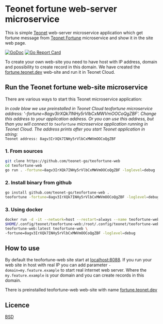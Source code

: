 # Teonet fortune web-server microservice

This is simple [Teonet](https://github.com/teonet-go/teonet) web-server microservice application which get fortune message from [Teonet Fortune](https://github.com/teonet-go/teofortune) microservice and show it in the site web page.

[![GoDoc](https://godoc.org/github.com/teonet-go/teofortune-web?status.svg)](https://godoc.org/github.com/teonet-go/teofortune-web/)
[![Go Report Card](https://goreportcard.com/badge/github.com/teonet-go/teofortune-web)](https://goreportcard.com/report/github.com/teonet-go/teofortune-web)

To create your own web-site you need to have host with IP address, domain and possibility to create record in this domain. We have created the [fortune.teonet.dev](https://fortune.teonet.dev) web-site and run it in Teonet Cloud.

## Run the Teonet fortune web-site microservice

There are various ways to start this Teonet microservice application:

_In code blow we use preinstalled in Teonet Cloud teofortune microservice address: '-fortune=8agv3IrXQk7INHy5rVlbCxMWVmOOCoQgZBF'.
Change this address to your application address. Or you can use this address, but than you will connect to `teofortune` microservice application running in Teonet Cloud. The address prints after you start Teonet application in string:_  
`Teonet address: 8agv3IrXQk7INHy5rVlbCxMWVmOOCoQgZBF`

### 1. From sources

```bash
git clone https://github.com/teonet-go/teofortune-web
cd teofortune-web
go run . -fortune=8agv3IrXQk7INHy5rVlbCxMWVmOOCoQgZBF -loglevel=debug
```

### 2. Install binary from github

```bash
go install github.com/teonet-go/teofortune-web .
teofortune -fortune=8agv3IrXQk7INHy5rVlbCxMWVmOOCoQgZBF -loglevel=debug
```

### 3. Using docker

```bash
docker run -d -it --network=host --restart=always --name teofortune-web -v \
$HOME/.config/teonet/teofortune-web:/root/.config/teonet/teofortune-web ghcr.io/teonet-go/\
teofortune-web:latest teofortune-web \
-fortune=8agv3IrXQk7INHy5rVlbCxMWVmOOCoQgZBF -loglevel=debug
```

## How to use

By default the teofortune-web site start at [localhost:8088](http://localhost:8088). If you run your web site in host with real IP you can add parameter `-domain=my.feature.example` to start real internet web server. Where the `my.feature.example` is your domain and you can create records in this domain.

There is preinstalled teofortune-web web-site with name [fortune.teonet.dev](https://fortune.teonet.dev)

## Licence

[BSD](LICENSE)
